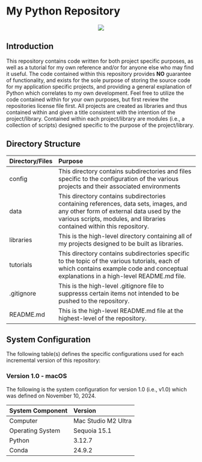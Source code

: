 # My Python Repository

<p align="center"><img src=https://github.com/TH1622EE/my-datasets/blob/main/images/logos/python/python-logo-1.png/></p>

## Introduction

This repository contains code written for both project specific purposes, as well as a tutorial for my own reference and/or for anyone else who may find it useful. The code contained within this repository provides **NO** guarantee of functionality, and exists for the sole purpose of storing the source code for my application specific projects, and providing a general explanation of Python which correlates to my own development. Feel free to utilize the code contained within for your own purposes, but first review the repositories license file first. All projects are created as libraries and thus contained within and given a title consistent with the intention of the project/library. Contained within each project/library are modules (i.e., a collection of scripts) designed specific to the purpose of the project/library.

## Directory Structure

| Directory/Files | Purpose |
| :-- | :-- |
| config | This directory contains subdirectories and files specific to the configuration of the various projects and their associated environments |
| data | This directory contains subdirectories containing references, data sets, images, and any other form of external data used by the various scripts, modules, and libraries contained within this repository. |
| libraries | This is the high-level directory containing all of my projects designed to be built as libraries. |
| tutorials | This directory contains subdirectories specific to the topic of the various tutorials, each of which contains example code and conceptual explanations in a high-level README.md file. |
| .gitignore | This is the high-level .gitignore file to suppresss certain items not intended to be pushed to the repository. |
| README.md | This is the high-level README.md file at the highest-level of the repository. |

## System Configuration

The following table(s) defines the specific configurations used for each incremental version of this repository:

### Version 1.0 - macOS

The following is the system configuration for version 1.0 (i.e., v1.0) which was defined on November 10, 2024.

| System Component | Version |
| :-- | :-- |
| Computer | Mac Studio M2 Ultra |
| Operating System | Sequoia 15.1 |
| Python | 3.12.7 |
| Conda | 24.9.2 |

